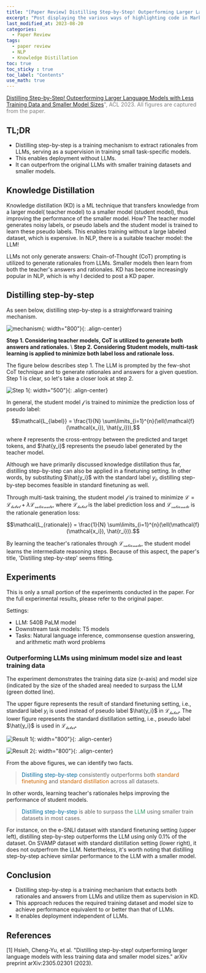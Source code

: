 ```yaml
---
title: "[Paper Review] Distilling Step-by-Step! Outperforming Larger Language Models with Less Training Data and Smaller Model Sizes"
excerpt: "Post displaying the various ways of highlighting code in Markdown."
last_modified_at: 2023-08-20
categories: 
  - Paper Review
tags: 
  - paper review
  - NLP
  - Knowledge Distillation
toc: true
toc_sticky : true
toc_label: "Contents"
use_math: true
---
```


<span style="color:gray"> [Distilling Step-by-Step! Outperforming Larger Language Models with Less Training Data and Smaller Model Sizes](https://arxiv.org/abs/2305.02301)", ACL 2023.
All figures are captured from the paper. </span>

## TL;DR

- Distilling step-by-step is a training mechanism to extract rationales from LLMs, serving as a supervision in training small task-specific models.
- This enables deployment without LLMs.
- It can outperfrom the original LLMs with smaller training datasets and smaller models.

## Knowledge Distillation

Knowledge distillation (KD) is a ML technique that transfers knowledge from a larger model( teacher model) to a smaller model (student model), thus improving the performance of the smaller model.
How? The teacher model generates noisy labels, or pseudo labels and the student model is trained to learn these pseudo labels.
This enables training without a large labeled dataset, which is expensive.
In NLP, there is a suitable teacher model: the LLM!

LLMs not only generate answers: Chain-of-Thought (CoT) prompting is utilized to generate rationales from LLMs.
Smaller models then learn from both the teacher's answers and rationales.
KD has become increasingly popular in NLP, which is why I decided to post a KD paper.


## Distilling step-by-step

As seen below, distilling step-by-step is a straightforward training mechanism. 

![mechanism](https://github.com/hyeonjeong1/hyeonjeong1.github.io/assets/60830095/bcd8d284-3657-405e-9f2d-dba9dcc0aa54){: width="800"}{: .align-center}

**Step 1. Considering teacher models, CoT is utilized to generate both answers and rationales.** \\
**Step 2. Considering Student models, multi-task learning is applied to minimize both label loss and rationale loss.**

The figure below describes step 1. 
The LLM is prompted by the few-shot CoT technique and to generate rationales and answers for a given question.
Step 1 is clear, so let's take a closer look at step 2.

![Step 1](https://github.com/hyeonjeong1/hyeonjeong1.github.io/assets/60830095/e77ac761-712a-4e25-94a4-1be1ed718e8d){: width="500"}{: .align-center}


In general, the student model $\mathcal{f}$ is trained to minimize the prediction loss of pseudo label:

$$\mathcal{L_{label}} = \frac{1}{N} \sum\limits_{i=1}^{n}(\ell(\mathcal{f}(\mathcal{x_i}), \hat{y_i})),$$

where $\ell$ represents the cross-entropy between the predicted and target tokens, and $\hat{y_i}$ represents the pseudo label generated by the teacher model.

Although we have primarily discussed knowledge distillation thus far, distilling step-by-step can also be applied in a finetuning setting. 
In other words, by substituting $\hat{y_i}$ with the standard label $y_i$, distilling step-by-step becomes feasible in standard finetuning as well.

Through multi-task training, the student model $\mathcal{f}$ is trained to minimize $\mathcal{L}=\mathcal{L_{label}}+\lambda\mathcal{L_{rationale}}$, where $\mathcal{L_{label}}$ is the label prediction loss and $\mathcal{L_{rationale}}$ is the rationale generation loss:

$$\mathcal{L_{rationale}} = \frac{1}{N} \sum\limits_{i=1}^{n}(\ell(\mathcal{f}(\mathcal{x_i}), \hat{r_i})).$$


By learning the teacher's rationales through $\mathcal{L_{rationale}}$, the student model learns the intermediate reasoning steps.
Because of this aspect, the paper's title, 'Distilling step-by-step' seems fitting.


## Experiments

This is only a small portion of the experiments conducted in the paper.
For the full experimental results, please refer to the original paper.

Settings:
- LLM: 540B PaLM model
- Downstream task models: T5 models
- Tasks: Natural language inference, commonsense question answering, and arithmetic math word problems

### Outperforming LLMs using minimum model size and least training data

The experiment demonstrates the training data size (x-axis) and model size (indicated by the size of the shaded area) needed to surpass the LLM (green dotted line).

The upper figure represents the result of standard finetuning setting, i.e., standard label $y_i$ is used instead of pseudo label $\hat{y_i}$ in $\mathcal{L_{label}}$.
The lower figure represents the standard distillation setting, i.e., pseudo label $\hat{y_i}$ is used in $\mathcal{L_{label}}$.


![Result 1](https://github.com/hyeonjeong1/hyeonjeong1.github.io/assets/60830095/84f93143-12fe-4c0c-b93e-135dfc8a493d){: width="800"}{: .align-center}

![Result 2](https://github.com/hyeonjeong1/hyeonjeong1.github.io/assets/60830095/280717b8-22fd-4b37-b293-ff2ebefad3e7){: width="800"}{: .align-center}

From the above figures, we can identify two facts.

> <span style="color:#006699">Distilling step-by-step</span> consistently outperforms both <span style="color:#CC6600">standard finetuning</span> and <span style="color:#CC6600">standard distillation</span> across all datasets.

In other words, learning teacher's rationales helps improving the performance of student models.

> <span style="color:#006699">Distilling step-by-step</span> is able to surpass the <span style="color:#339966">LLM</span> using smaller train datasets in most cases.

For instance, on the e-SNLI dataset with standard finetuning setting (upper left), distilling step-by-step outperforms the LLM using only 0.1% of the dataset.
On SVAMP dataset with standard distillation setting (lower right), it does not outperfrom the LLM.
Netertheless, it's worth noting that distilling step-by-step achieve similar performance to the LLM with a smaller model.

## Conclusion
- Distilling step-by-step is a training mechanism that extacts both rationales and answers from LLMs and utilize them as supervision in KD.
- This approach reduces the required training dataset and model size to achieve performance equivalent to or better than that of LLMs.
- It enables deployment independent of LLMs.

## References

[1] Hsieh, Cheng-Yu, et al. "Distilling step-by-step! outperforming larger language models with less training data and smaller model sizes." arXiv preprint arXiv:2305.02301 (2023).